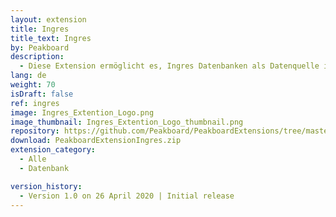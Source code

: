 ```yaml
---
layout: extension
title: Ingres
title_text: Ingres
by: Peakboard
description: 
  - Diese Extension ermöglicht es, Ingres Datenbanken als Datenquelle in Peakboard anzubinden und die Daten mittels SQL-Statements aus der Ingres Datenbank auszulesen.
lang: de
weight: 70
isDraft: false
ref: ingres
image: Ingres_Extention_Logo.png
image_thumbnail: Ingres_Extention_Logo_thumbnail.png
repository: https://github.com/Peakboard/PeakboardExtensions/tree/master/Ingres
download: PeakboardExtensionIngres.zip
extension_category:
  - Alle
  - Datenbank

version_history:
  - Version 1.0 on 26 April 2020 | Initial release
---
```

